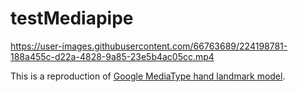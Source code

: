 # testMediapipe

https://user-images.githubusercontent.com/66763689/224198781-188a455c-d22a-4828-9a85-23e5b4ac05cc.mp4

This is a reproduction of [Google MediaType hand landmark model](https://google.github.io/mediapipe/solutions/hands.html).
